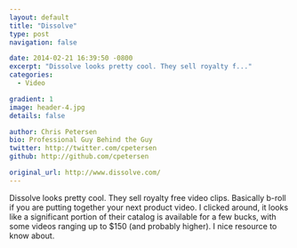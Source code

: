 ```yaml
---
layout: default
title: "Dissolve"
type: post
navigation: false

date: 2014-02-21 16:39:50 -0800
excerpt: "Dissolve looks pretty cool. They sell royalty f..."
categories:
  - Video

gradient: 1
image: header-4.jpg
details: false

author: Chris Petersen
bio: Professional Guy Behind the Guy
twitter: http://twitter.com/cpetersen
github: http://github.com/cpetersen

original_url: http://www.dissolve.com/
---
```



Dissolve looks pretty cool. They sell royalty free video clips. Basically b-roll if you are putting together your next product video. I clicked around, it looks like a significant portion of their catalog is available for a few bucks, with some videos ranging up to $150 (and probably higher). I nice resource to know about. 

 
